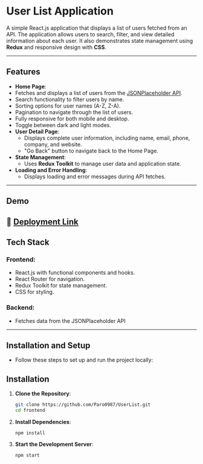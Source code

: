# **User List Application**

A simple React.js application that displays a list of users fetched from an API. The application allows users to search, filter, and view detailed information about each user. It also demonstrates state management using **Redux** and responsive design with **CSS**.

---

## **Features**

- **Home Page**:
 - Fetches and displays a list of users from the [JSONPlaceholder API](https://jsonplaceholder.typicode.com/users).
- Search functionality to filter users by name.
- Sorting options for user names (A-Z, Z-A).
- Pagination to navigate through the list of users.
- Fully responsive for both mobile and desktop.
- Toggle between dark and light modes.
- **User Detail Page**:
  - Displays complete user information, including name, email, phone, company, and website.
  - "Go Back" button to navigate back to the Home Page.
- **State Management**:
  - Uses **Redux Toolkit** to manage user data and application state.
- **Loading and Error Handling**:
  - Displays loading and error messages during API fetches.

---

## **Demo**

🚀 [Deployment Link](https://user-list-one-mu.vercel.app/)
---
## Tech Stack

### Frontend:
- React.js with functional components and hooks.
- React Router for navigation.
- Redux Toolkit for state management.
- CSS for styling.

### Backend:
- Fetches data from the JSONPlaceholder API

---

## Installation and Setup
- Follow these steps to set up and run the project locally:
## **Installation**

1. **Clone the Repository**:
   ```bash
   git clone https://github.com/Paro0987/UserList.git
   cd frontend
2. **Install Dependencies**:
   ```
   npm install
4. **Start the Development Server**:
   ```
   npm start
   
